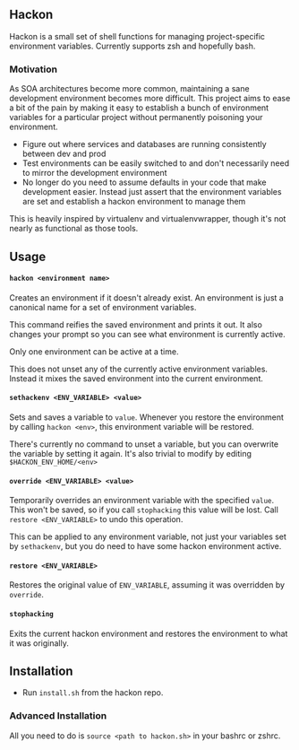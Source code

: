 Hackon
------

Hackon is a small set of shell functions for managing project-specific environment variables. Currently supports zsh and hopefully bash.

### Motivation

As SOA architectures become more common, maintaining a sane development environment becomes more difficult. This project aims to ease a bit of the pain by making it easy to establish a bunch of environment variables for a particular project without permanently poisoning your environment.

- Figure out where services and databases are running consistently between dev and prod
- Test environments can be easily switched to and don't necessarily need to mirror the development environment
- No longer do you need to assume defaults in your code that make development easier. Instead just assert that the environment variables are set and establish a hackon environment to manage them

This is heavily inspired by virtualenv and virtualenvwrapper, though it's not nearly as functional as those tools.

## Usage

#### `hackon <environment name>`
Creates an environment if it doesn't already exist. An environment is just a canonical name for a set of environment variables.

This command reifies the saved environment and prints it out. It also changes your prompt so you can see what environment is currently active.

Only one environment can be active at a time.

This does not unset any of the currently active environment variables. Instead it mixes the saved environment into the current environment.

#### `sethackenv <ENV_VARIABLE> <value>`
Sets and saves a variable to `value`. Whenever you restore the environment by calling `hackon <env>`, this environment variable will be restored.

There's currently no command to unset a variable, but you can overwrite the variable by setting it again. It's also trivial to modify by editing `$HACKON_ENV_HOME/<env>`

#### `override <ENV_VARIABLE> <value>`
Temporarily overrides an environment variable with the specified `value`. This won't be saved, so if you call `stophacking` this value will be lost. Call `restore <ENV_VARIABLE>` to undo this operation.

This can be applied to any environment variable, not just your variables set by `sethackenv`, but you do need to have some hackon environment active.

#### `restore <ENV_VARIABLE>`
Restores the original value of `ENV_VARIABLE`, assuming it was overridden by `override`.

#### `stophacking`
Exits the current hackon environment and restores the environment to what it was originally.

## Installation

- Run `install.sh` from the hackon repo.

### Advanced Installation

All you need to do is `source <path to hackon.sh>` in your bashrc or zshrc.
